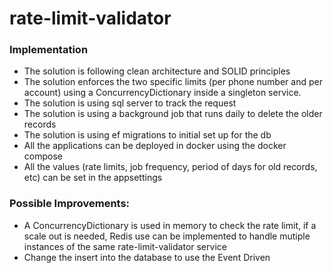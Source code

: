 # rate-limit-validator
<h3 align="left">
Implementation
</h3>

* The solution is following clean architecture and SOLID principles
* The solution enforces the two specific limits (per phone number and per account) using a ConcurrencyDictionary inside a singleton service.
* The solution is using sql server to track the request
* The solution is using a background job that runs daily to delete the older records
* The solution is using ef migrations to initial set up for the db
* All the applications can be deployed in docker using the docker compose
* All the values (rate limits, job frequency, period of days for old records, etc) can be set in the appsettings

<h3 align="left">
Possible Improvements:
</h3>

* A ConcurrencyDictionary is used in memory to check the rate limit, if a scale out is needed, Redis use can be implemented to handle mutiple instances of the same rate-limit-validator service
* Change the insert into the database to use the Event Driven